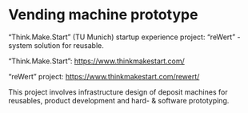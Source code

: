 # Vending machine prototype

“Think.Make.Start” (TU Munich) startup experience project: “reWert” - system solution for reusable.


“Think.Make.Start”: https://www.thinkmakestart.com/

“reWert” project: https://www.thinkmakestart.com/rewert/

This project involves infrastructure design of deposit machines for reusables, product development and hard- & software prototyping.
